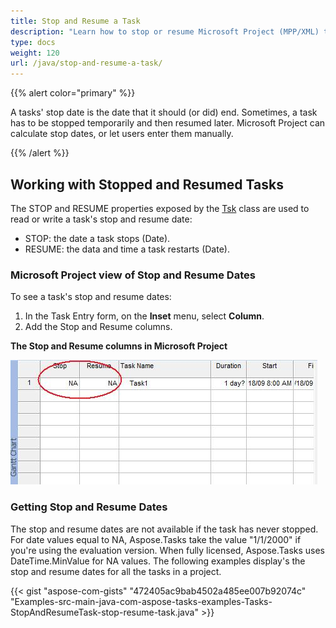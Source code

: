 ```yaml
---
title: Stop and Resume a Task
description: "Learn how to stop or resume Microsoft Project (MPP/XML) tasks using Aspose.Tasks for Java."
type: docs
weight: 120
url: /java/stop-and-resume-a-task/
---
```


{{% alert color="primary" %}}

A tasks' stop date is the date that it should (or did) end. Sometimes, a task has to be stopped temporarily and then resumed later. Microsoft Project can calculate stop dates, or let users enter them manually.

{{% /alert %}}

## **Working with Stopped and Resumed Tasks**
The STOP and RESUME properties exposed by the [Tsk](https://apireference.aspose.com/tasks/java/com.aspose.tasks/Tsk/) class are used to read or write a task's stop and resume date:

- STOP: the date a task stops (Date).
- RESUME: the data and time a task restarts (Date).

### **Microsoft Project view of Stop and Resume Dates**
To see a task's stop and resume dates:

1. In the Task Entry form, on the **Inset** menu, select **Column**.
2. Add the Stop and Resume columns.

**The Stop and Resume columns in Microsoft Project** 

![work with Stopped or Resumed tasks in Microsoft Project](stop-and-resume-a-task_1.png)

### **Getting Stop and Resume Dates**
The stop and resume dates are not available if the task has never stopped. For date values equal to NA, Aspose.Tasks take the value "1/1/2000" if you're using the evaluation version. When fully licensed, Aspose.Tasks uses DateTime.MinValue for NA values. The following examples display's the stop and resume dates for all the tasks in a project.

{{< gist "aspose-com-gists" "472405ac9bab4502a485ee007b92074c" "Examples-src-main-java-com-aspose-tasks-examples-Tasks-StopAndResumeTask-stop-resume-task.java" >}}
